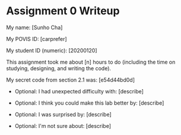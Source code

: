 Assignment 0 Writeup
=============

My name: [Sunho Cha]

My POVIS ID: [carprefer]

My student ID (numeric): [20200120]

This assignment took me about [n] hours to do (including the time on studying, designing, and writing the code).

My secret code from section 2.1 was: [e54d44bd0d]

- Optional: I had unexpected difficulty with: [describe]

- Optional: I think you could make this lab better by: [describe]

- Optional: I was surprised by: [describe]

- Optional: I'm not sure about: [describe]
